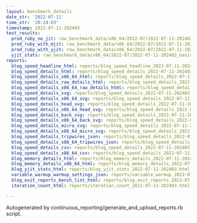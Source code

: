 ```yaml
---
layout: benchmark_details
date_str: '2022-07-11'
time_str: '20:24:03'
timestamp: 2022-07-11-202403
test_results:
  prod_ruby_no_jit: raw_benchmark_data/x86_64/2022-07/2022-07-11-202403_basic_benchmark_prod_ruby_no_jit.json
  prod_ruby_with_mjit: raw_benchmark_data/x86_64/2022-07/2022-07-11-202403_basic_benchmark_prod_ruby_with_mjit.json
  prod_ruby_with_yjit: raw_benchmark_data/x86_64/2022-07/2022-07-11-202403_basic_benchmark_prod_ruby_with_yjit.json
  yjit_stats: raw_benchmark_data/x86_64/2022-07/2022-07-11-202403_basic_benchmark_yjit_stats.json
reports:
  blog_speed_headline_html: reports/blog_speed_headline_2022-07-11-202403.html
  blog_speed_details_html: reports/blog_speed_details_2022-07-11-202403.html
  blog_speed_details_x86_64_html: reports/blog_speed_details_2022-07-11-202403.x86_64.html
  blog_speed_details_raw_details_html: reports/blog_speed_details_2022-07-11-202403.raw_details.html
  blog_speed_details_x86_64_raw_details_html: reports/blog_speed_details_2022-07-11-202403.x86_64.raw_details.html
  blog_speed_details_svg: reports/blog_speed_details_2022-07-11-202403.svg
  blog_speed_details_x86_64_svg: reports/blog_speed_details_2022-07-11-202403.x86_64.svg
  blog_speed_details_head_svg: reports/blog_speed_details_2022-07-11-202403.head.svg
  blog_speed_details_x86_64_head_svg: reports/blog_speed_details_2022-07-11-202403.x86_64.head.svg
  blog_speed_details_back_svg: reports/blog_speed_details_2022-07-11-202403.back.svg
  blog_speed_details_x86_64_back_svg: reports/blog_speed_details_2022-07-11-202403.x86_64.back.svg
  blog_speed_details_micro_svg: reports/blog_speed_details_2022-07-11-202403.micro.svg
  blog_speed_details_x86_64_micro_svg: reports/blog_speed_details_2022-07-11-202403.x86_64.micro.svg
  blog_speed_details_tripwires_json: reports/blog_speed_details_2022-07-11-202403.tripwires.json
  blog_speed_details_x86_64_tripwires_json: reports/blog_speed_details_2022-07-11-202403.x86_64.tripwires.json
  blog_speed_details_csv: reports/blog_speed_details_2022-07-11-202403.csv
  blog_speed_details_x86_64_csv: reports/blog_speed_details_2022-07-11-202403.x86_64.csv
  blog_memory_details_html: reports/blog_memory_details_2022-07-11-202403.html
  blog_memory_details_x86_64_html: reports/blog_memory_details_2022-07-11-202403.x86_64.html
  blog_yjit_stats_html: reports/blog_yjit_stats_2022-07-11-202403.html
  variable_warmup_warmup_settings_json: reports/variable_warmup_2022-07-11-202403.warmup_settings.json
  blog_exit_reports_bench_list_html: reports/blog_exit_reports_2022-07-11-202403.bench_list.html
  iteration_count_html: reports/iteration_count_2022-07-11-202403.html

---
```

Autogenerated by continuous_reporting/generate_and_upload_reports.rb script.
